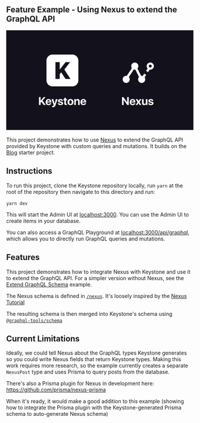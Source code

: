## Feature Example - Using Nexus to extend the GraphQL API

![KeystoneJS and Nexus logos](keystone-nexus.png)

This project demonstrates how to use [Nexus](https://nexusjs.org) to extend the GraphQL API provided by Keystone with custom queries and mutations. It builds on the [Blog](../blog) starter project.

## Instructions

To run this project, clone the Keystone repository locally, run `yarn` at the root of the repository then navigate to this directory and run:

```shell
yarn dev
```

This will start the Admin UI at [localhost:3000](http://localhost:3000).
You can use the Admin UI to create items in your database.

You can also access a GraphQL Playground at [localhost:3000/api/graphql](http://localhost:3000/api/graphql), which allows you to directly run GraphQL queries and mutations.

## Features

This project demonstrates how to integrate Nexus with Keystone and use it to extend the GraphQL API. For a simpler version without Nexus, see the [Extend GraphQL Schema](../extend-graphql-schema) example.

The Nexus schema is defined in [`/nexus`](./nexus/index.ts). It's loosely inspired by the [Nexus Tutorial](https://nexusjs.org/docs/getting-started/tutorial/chapter-setup-and-first-query)

The resulting schema is then merged into Keystone's schema using [`@graphql-tools/schema`](https://www.graphql-tools.com/docs/schema-merging#getting-started)

## Current Limitations

Ideally, we could tell Nexus about the GraphQL types Keystone generates so you could write Nexus fields that return Keystone types. Making this work requires more research, so the example currently creates a separate `NexusPost` type and uses Prisma to query posts from the database.

There's also a Prisma plugin for Nexus in development here: https://github.com/prisma/nexus-prisma

When it's ready, it would make a good addition to this example (showing how to integrate the Prisma plugin with the Keystone-generated Prisma schema to auto-generate Nexus schema)
